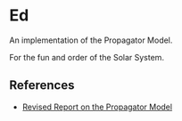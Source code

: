 # Ed

An implementation of the Propagator Model.

For the fun and order of the Solar System.

## References

- [Revised Report on the Propagator Model](https://groups.csail.mit.edu/mac/users/gjs/propagators/)
